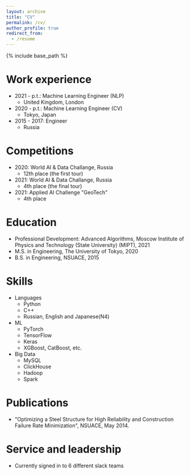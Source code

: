 ```yaml
---
layout: archive
title: "CV"
permalink: /cv/
author_profile: true
redirect_from:
  - /resume
---
```


{% include base_path %}

Work experience
======
* 2021 - p.t.: Machine Learning Engineer (NLP)
  * United Kingdom, London
* 2020 - p.t.: Machine Learning Engineer (CV)
  * Tokyo, Japan
* 2015 - 2017: Engineer
  * Russia

Competitions
======
* 2020: World AI & Data Challange, Russia
  * 12th place (the first tour)
* 2021: World AI & Data Challange, Russia
  * 4th place (the final tour)
* 2021: Applied AI Challenge "GeoTech"
  * 4th place 

Education
======
* Professional Development: Advanced Algorithms, Moscow Institute of Physics and Technology (State University) (MIPT), 2021
* M.S. in Engineering, The University of Tokyo, 2020
* B.S. in Engineering, NSUACE, 2015

Skills
======  
* Languages
  * Python
  * C++
  * Russian, English and Japanese(N4)
* ML
  * PyTorch
  * TensorFlow
  * Keras
  * XGBoost, CatBoost, etc.
* Big Data
  * MySQL
  * ClickHouse
  * Hadoop
  * Spark

Publications
======
* "Optimizing a Steel Structure for High Reliability and Construction Failure Rate Minimization", NSUACE, May 2014.
  
 
Service and leadership
======
* Currently signed in to 6 different slack teams
